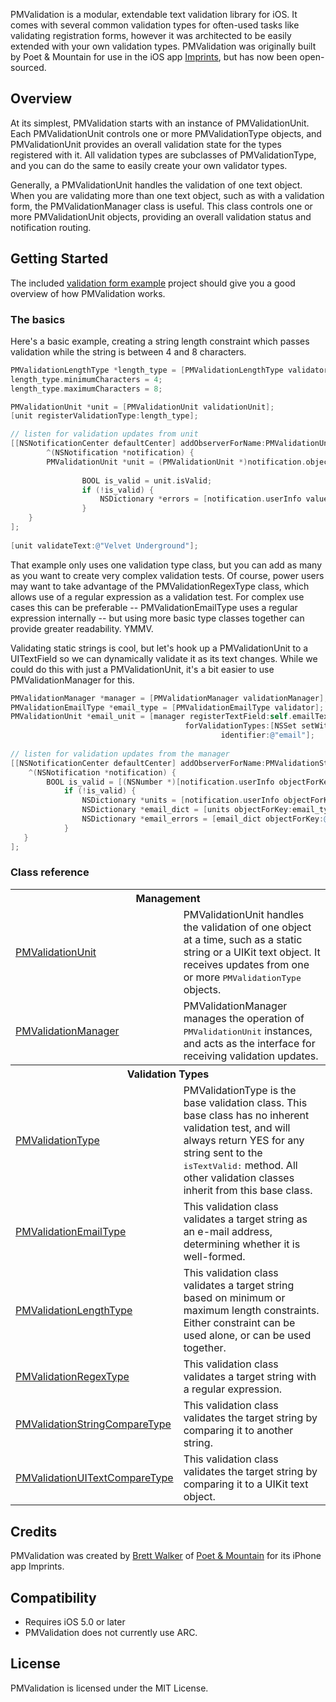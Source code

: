 PMValidation is a modular, extendable text validation library for iOS. It comes with several common validation types for often-used tasks like validating registration forms, however it was architected to be easily extended with your own validation types. PMValidation was originally built by Poet & Mountain for use in the iOS app [Imprints](https://itunes.apple.com/app/imprints/id577195548?mt=8), but has now been open-sourced.

## Overview

At its simplest, PMValidation starts with an instance of PMValidationUnit. Each PMValidationUnit controls one or more PMValidationType objects, and PMValidationUnit provides an overall validation state for the types registered with it. All validation types are subclasses of PMValidationType, and you can do the same to easily create your own validator types. 

Generally, a PMValidationUnit handles the validation of one text object. When you are validating more than one text object, such as with a validation form, the PMValidationManager class is useful. This class controls one or more PMValidationUnit objects, providing an overall validation status and notification routing.

## Getting Started

The included [validation form example]() project should give you a good overview of how PMValidation works.


### The basics

Here's a basic example, creating a string length constraint which passes validation while the string is between 4 and 8 characters.

``` objective-c
PMValidationLengthType *length_type = [PMValidationLengthType validator];
length_type.minimumCharacters = 4;
length_type.maximumCharacters = 8;

PMValidationUnit *unit = [PMValidationUnit validationUnit];
[unit registerValidationType:length_type];

// listen for validation updates from unit
[[NSNotificationCenter defaultCenter] addObserverForName:PMValidationUnitUpdateNotification object:unit queue:nil usingBlock:
		^(NSNotification *notification) {
        PMValidationUnit *unit = (PMValidationUnit *)notification.object;
        
				BOOL is_valid = unit.isValid;
				if (!is_valid) {
					NSDictionary *errors = [notification.userInfo valueForKey:@"errors"];
				}   
    }
];
 
[unit validateText:@"Velvet Underground"];
```

That example only uses one validation type class, but you can add as many as you want to create very complex validation tests. Of course, power users may want to take advantage of the PMValidationRegexType class, which allows use of a regular expression as a validation test. For complex use cases this can be preferable -- PMValidationEmailType uses a regular expression internally -- but using more basic type classes together can provide greater readability. YMMV.

Validating static strings is cool, but let's hook up a PMValidationUnit to a UITextField so we can dynamically validate it as its text changes. While we could do this with just a PMValidationUnit, it's a bit easier to use PMValidationManager for this.

```objective-c
PMValidationManager *manager = [PMValidationManager validationManager];
PMValidationEmailType *email_type = [PMValidationEmailType validator];
PMValidationUnit *email_unit = [manager registerTextField:self.emailTextField
                                       forValidationTypes:[NSSet setWithObjects:email_type, nil]
                                               identifier:@"email"];
																							 
// listen for validation updates from the manager
[[NSNotificationCenter defaultCenter] addObserverForName:PMValidationStatusNotification object:manager queue:nil usingBlock:
	^(NSNotification *notification) {
    	BOOL is_valid = [(NSNumber *)[notification.userInfo objectForKey:@"status"] boolValue];
			if (!is_valid) {
				NSDictionary *units = [notification.userInfo objectForKey:@"units"];
				NSDictionary *email_dict = [units objectForKey:email_type.identifier];
				NSDictionary *email_errors = [email_dict objectForKey:@"errors"];
			} 
   }
];
```

### Class reference

<table>
  <tr><th colspan="2" style="text-align:center;">Management</th></tr>
  <tr>
    <td><a href="https://github.com/poetmountain/PMValidation/Documentation/PMValidationUnit.html">PMValidationUnit</a></td>
    <td>PMValidationUnit handles the validation of one object at a time, such as a static string or a UIKit text object. It receives updates from one or more <tt>PMValidationType</tt> objects.</td>
  </tr>
  <tr>
    <td><a href="https://github.com/poetmountain/PMValidation/Documentation/PMValidationManager.html">PMValidationManager</a></td>
    <td>PMValidationManager manages the operation of <tt>PMValidationUnit</tt> instances, and acts as the interface for receiving validation updates.</td>
  </tr>
	
  <tr><th colspan="2" style="text-align:center;">Validation Types</th></tr>
  <tr>
    <td><a href="https://github.com/poetmountain/PMValidation/Documentation/PMValidationType.html">PMValidationType</a></td>
    <td>PMValidationType is the base validation class. This base class has no inherent validation test, and will always return YES for any string sent to the <tt>isTextValid:</tt> method. All other validation classes inherit from this base class.</td>
  </tr>
  <tr>
    <td><a href="https://github.com/poetmountain/PMValidation/Documentation/PMValidationEmailType.html">PMValidationEmailType</a></td>
    <td>This validation class validates a target string as an e-mail address, determining whether it is well-formed.</td>
  </tr>
  <tr>
    <td><a href="https://github.com/poetmountain/PMValidation/Documentation/PMValidationLengthType.html">PMValidationLengthType</a></td>
    <td>This validation class validates a target string based on minimum or maximum length constraints. Either constraint can be used alone, or can be used together.</td>
  </tr>
  <tr>
    <td><a href="https://github.com/poetmountain/PMValidation/Documentation/PMValidationRegexType.html">PMValidationRegexType</a></td>
    <td>This validation class validates a target string with a regular expression.</td>
  </tr>
  <tr>
    <td><a href="https://github.com/poetmountain/PMValidation/Documentation/PMValidationStringCompareType.html">PMValidationStringCompareType</a></td>
    <td>This validation class validates the target string by comparing it to another string.</td>
  </tr>
  <tr>
    <td><a href="https://github.com/poetmountain/PMValidation/Documentation/PMValidationUITextCompareType.html">PMValidationUITextCompareType</a></td>
    <td>This validation class validates the target string by comparing it to a UIKit text object.</td>
  </tr>
			
  <tr>
</table>
		
## Credits

PMValidation was created by [Brett Walker](https://twitter.com/petsound) of [Poet & Mountain](http://poetmountain.com) for its iPhone app Imprints.

## Compatibility

* Requires iOS 5.0 or later
* PMValidation does not currently use ARC.

## License

PMValidation is licensed under the MIT License.